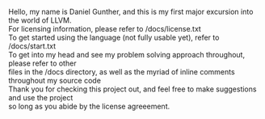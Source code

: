 Hello, my name is Daniel Gunther, and this is my first major excursion into the world of LLVM. <br />
For licensing information, please refer to /docs/license.txt <br />
To get started using the language (not fully usable yet), refer to /docs/start.txt <br />
To get into my head and see my problem solving approach throughout, please refer to other <br />
files in the /docs directory, as well as the myriad of inline comments throughout my source code <br />
Thank you for checking this project out, and feel free to make suggestions and use the project <br />
so long as you abide by the license agreeement.
